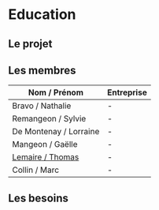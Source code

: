 # Education
## Le projet

## Les membres 
Nom / Prénom                                        | Entreprise    
------------                                        | -------------         
Bravo / Nathalie                                    | -
Remangeon / Sylvie                                  | -
De Montenay / Lorraine                              | -
Mangeon / Gaëlle                                    | -
[Lemaire / Thomas](https://github.com/ACTLEM)       | -
Collin / Marc                                       | -

## Les besoins
